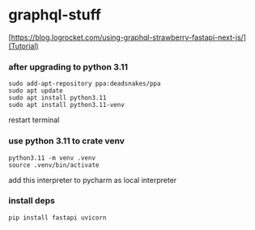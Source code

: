 # graphql-stuff

[https://blog.logrocket.com/using-graphql-strawberry-fastapi-next-js/](Tutorial)

### after upgrading to python 3.11


    sudo add-apt-repository ppa:deadsnakes/ppa 
    sudo apt update 
    sudo apt install python3.11
    sudo apt install python3.11-venv


restart terminal

### use python 3.11 to crate venv


    python3.11 -m venv .venv
    source .venv/bin/activate
    
add this interpreter to pycharm as local interpreter
    

### install deps

    pip install fastapi uvicorn